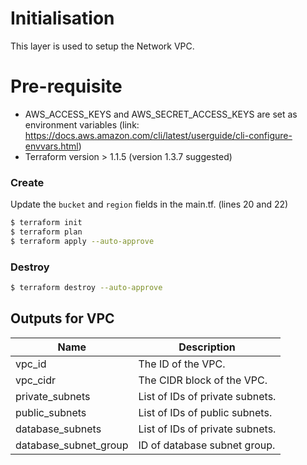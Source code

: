 # Initialisation

This layer is used to setup the Network VPC.

# Pre-requisite

- AWS_ACCESS_KEYS and AWS_SECRET_ACCESS_KEYS are set as environment variables (link: https://docs.aws.amazon.com/cli/latest/userguide/cli-configure-envvars.html)
- Terraform version > 1.1.5 (version 1.3.7 suggested)

### Create

Update the `bucket` and `region` fields in the main.tf. (lines 20 and 22)

```bash
$ terraform init
$ terraform plan
$ terraform apply --auto-approve
```

### Destroy

```bash
$ terraform destroy --auto-approve
```

## Outputs for VPC

| Name | Description |
|------|-------------|
| vpc\_id | The ID of the VPC. |
| vpc\_cidr | The CIDR block of the VPC. |
| private\_subnets | List of IDs of private subnets. |
| public\_subnets | List of IDs of public subnets. |
| database\_subnets | List of IDs of private subnets. |
| database\_subnet\_group | ID of database subnet group. |
